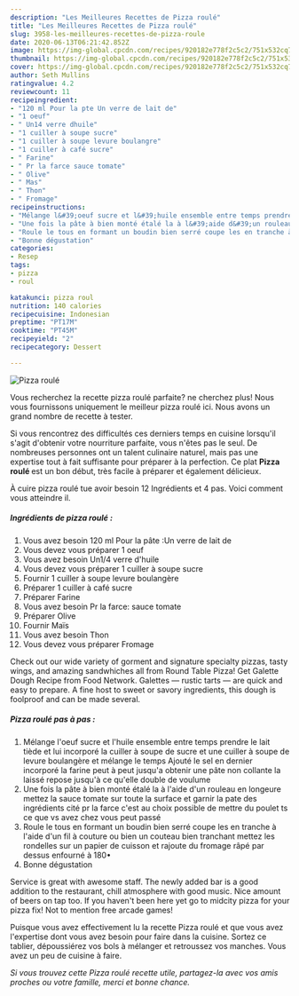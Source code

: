 ```yaml
---
description: "Les Meilleures Recettes de Pizza roulé"
title: "Les Meilleures Recettes de Pizza roulé"
slug: 3958-les-meilleures-recettes-de-pizza-roule
date: 2020-06-13T06:21:42.852Z
image: https://img-global.cpcdn.com/recipes/920182e778f2c5c2/751x532cq70/pizza-roule-photo-principale-de-la-recette.jpg
thumbnail: https://img-global.cpcdn.com/recipes/920182e778f2c5c2/751x532cq70/pizza-roule-photo-principale-de-la-recette.jpg
cover: https://img-global.cpcdn.com/recipes/920182e778f2c5c2/751x532cq70/pizza-roule-photo-principale-de-la-recette.jpg
author: Seth Mullins
ratingvalue: 4.2
reviewcount: 11
recipeingredient:
- "120 ml Pour la pte Un verre de lait de"
- "1 oeuf"
- " Un14 verre dhuile"
- "1 cuiller à soupe sucre"
- "1 cuiller à soupe levure boulangre"
- "1 cuiller à café sucre"
- " Farine"
- " Pr la farce sauce tomate"
- " Olive"
- " Mas"
- " Thon"
- " Fromage"
recipeinstructions:
- "Mélange l&#39;oeuf sucre et l&#39;huile ensemble entre temps prendre le lait tiède et lui incorporé la cuiller à soupe de sucre et une cuiller à soupe de levure boulangère et mélange le temps Ajouté le sel en dernier incorporé la farine peut à peut jusqu&#39;a obtenir une pâte non collante la laissé repose jusqu&#39;à ce qu&#39;elle double de voulume"
- "Une fois la pâte à bien monté étalé la à l&#39;aide d&#39;un rouleau en longeure mettez la sauce tomate sur toute la surface et garnir la pate des ingrédients cité pr la farce c&#39;est au choix possible de mettre du poulet ts ce que vs avez chez vous peut passé"
- "Roule le tous en formant un boudin bien serré coupe les en tranche à l&#39;aide d&#39;un fil à couture ou bien un couteau bien tranchant mettez les rondelles sur un papier de cuisson et rajoute du fromage râpé par dessus enfourné à 180•"
- "Bonne dégustation"
categories:
- Resep
tags:
- pizza
- roul

katakunci: pizza roul 
nutrition: 140 calories
recipecuisine: Indonesian
preptime: "PT17M"
cooktime: "PT45M"
recipeyield: "2"
recipecategory: Dessert

---
```



![Pizza roulé](https://img-global.cpcdn.com/recipes/920182e778f2c5c2/751x532cq70/pizza-roule-photo-principale-de-la-recette.jpg)

Vous recherchez la recette pizza roulé parfaite? ne cherchez plus! Nous vous fournissons uniquement le meilleur pizza roulé ici. Nous avons un grand nombre de recette à tester.

Si vous rencontrez des difficultés ces derniers temps en cuisine lorsqu'il s'agit d'obtenir votre nourriture parfaite, vous n'êtes pas le seul. De nombreuses personnes ont un talent culinaire naturel, mais pas une expertise tout à fait suffisante pour préparer à la perfection. Ce plat <strong> Pizza roulé </strong> est un bon début, très facile à préparer et également délicieux.

<!--inarticleads1-->

À cuire pizza roulé tue avoir besoin 12 Ingrédients et 4 pas. Voici comment vous atteindre il.

##### Ingrédients de pizza roulé :

1. Vous avez besoin 120 ml Pour la pâte :Un verre de lait de
1. Vous devez vous préparer 1 oeuf
1. Vous avez besoin  Un1/4 verre d&#39;huile
1. Vous devez vous préparer 1 cuiller à soupe sucre
1. Fournir 1 cuiller à soupe levure boulangère
1. Préparer 1 cuiller à café sucre
1. Préparer  Farine
1. Vous avez besoin  Pr la farce: sauce tomate
1. Préparer  Olive
1. Fournir  Maïs
1. Vous avez besoin  Thon
1. Vous devez vous préparer  Fromage


Check out our wide variety of gorment and signature specialty pizzas, tasty wings, and amazing sandwhiches all from Round Table Pizza! Get Galette Dough Recipe from Food Network. Galettes — rustic tarts — are quick and easy to prepare. A fine host to sweet or savory ingredients, this dough is foolproof and can be made several. 

<!--inarticleads2-->

##### Pizza roulé pas à pas :

1. Mélange l&#39;oeuf sucre et l&#39;huile ensemble entre temps prendre le lait tiède et lui incorporé la cuiller à soupe de sucre et une cuiller à soupe de levure boulangère et mélange le temps Ajouté le sel en dernier incorporé la farine peut à peut jusqu&#39;a obtenir une pâte non collante la laissé repose jusqu&#39;à ce qu&#39;elle double de voulume
1. Une fois la pâte à bien monté étalé la à l&#39;aide d&#39;un rouleau en longeure mettez la sauce tomate sur toute la surface et garnir la pate des ingrédients cité pr la farce c&#39;est au choix possible de mettre du poulet ts ce que vs avez chez vous peut passé
1. Roule le tous en formant un boudin bien serré coupe les en tranche à l&#39;aide d&#39;un fil à couture ou bien un couteau bien tranchant mettez les rondelles sur un papier de cuisson et rajoute du fromage râpé par dessus enfourné à 180•
1. Bonne dégustation


Service is great with awesome staff. The newly added bar is a good addition to the restaurant, chill atmosphere with good music. Nice amount of beers on tap too. If you haven&#39;t been here yet go to midcity pizza for your pizza fix! Not to mention free arcade games! 

<!--inarticleads1-->

<p>
Puisque vous avez effectivement lu la recette Pizza roulé et que vous avez l'expertise dont vous avez besoin pour faire dans la cuisine. Sortez ce tablier, dépoussiérez vos bols à mélanger et retroussez vos manches. Vous avez un peu de cuisine à faire.
</p>

<p>
<i>Si vous trouvez cette Pizza roulé recette utile, partagez-la avec vos amis proches ou votre famille, merci et bonne chance.</i>
</p>
